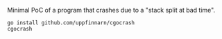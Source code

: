 Minimal PoC of a program that crashes due to a "stack split at bad time".

```
go install github.com/uppfinnarn/cgocrash
cgocrash
```
